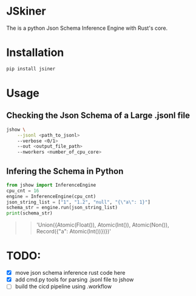 # JSkiner 

The is a python Json Schema Inference Engine with Rust's core. 

# Installation 

```bash
pip install jsiner
```

# Usage

## Checking the Json Schema of a Large .jsonl file

```bash
jshow \
    --jsonl <path_to_jsonl> 
    --verbose <0/1> 
    --out <output_file_path>
    --nworkers <number_of_cpu_core>
```

## Infering the Schema in Python

```python
from jshow import InferenceEngine
cpu_cnt = 16
engine = InferenceEngine(cpu_cnt)
json_string_list = ["1", "1.2", "null", "{\"a\": 1}"]
schema_str = engine.run(json_string_list)
print(schema_str)
```
>> 'Union({Atomic(Float()), Atomic(Int()), Atomic(Non()), Record({"a": Atomic(Int())})})'



# TODO:
- [X] move json schema inference rust code here
- [X] add cmd.py tools for parsing .jsonl file to jshow
- [ ] build the cicd pipeline using .workflow